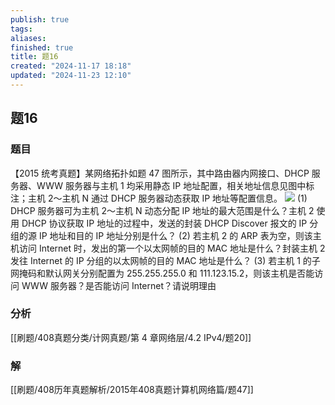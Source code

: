 ```yaml
---
publish: true
tags: 
aliases: 
finished: true
title: 题16
created: "2024-11-17 18:18"
updated: "2024-11-23 12:10"
---
```

## 题16
### 题目
【2015 统考真题】某网络拓扑如题 47 图所示，其中路由器内网接口、DHCP 服务器、WWW 服务器与主机 1 均采用静态 IP 地址配置，相关地址信息见图中标注；主机 2～主机 N 通过 DHCP 服务器动态获取 IP 地址等配置信息。
![](https://img.hwenyi.tech/202411222234169.webp)
(1) DHCP 服务器可为主机 2～主机 N 动态分配 IP 地址的最大范围是什么？主机 2 使用 DHCP 协议获取 IP 地址的过程中，发送的封装 DHCP Discover 报文的 IP 分组的源 IP 地址和目的 IP 地址分别是什么？
(2) 若主机 2 的 ARP 表为空，则该主机访问 Internet 时，发出的第一个以太网帧的目的 MAC 地址是什么？封装主机 2 发往 Internet 的 IP 分组的以太网帧的目的 MAC 地址是什么？
(3) 若主机 1 的子网掩码和默认网关分别配置为 255.255.255.0 和 111.123.15.2，则该主机是否能访问 WWW 服务器？是否能访问 Internet？请说明理由
### 分析
[[刷题/408真题分类/计网真题/第 4 章网络层/4.2 IPv4/题20]]
### 解
[[刷题/408历年真题解析/2015年408真题计算机网络篇/题47]]